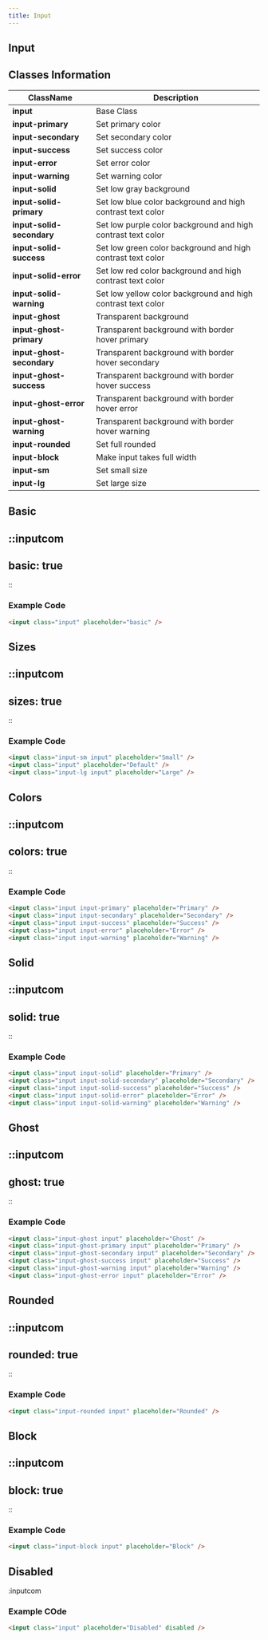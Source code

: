 ```yaml
---
title: Input
---
```


## Input

## Classes Information

| ClassName                 | Description                                                  |
| ------------------------- | ------------------------------------------------------------ |
| **input**                 | Base Class                                                   |
| **input-primary**         | Set primary color                                            |
| **input-secondary**       | Set secondary color                                          |
| **input-success**         | Set success color                                            |
| **input-error**           | Set error color                                              |
| **input-warning**         | Set warning color                                            |
| **input-solid**           | Set low gray background                                      |
| **input-solid-primary**   | Set low blue color background and high contrast text color   |
| **input-solid-secondary** | Set low purple color background and high contrast text color |
| **input-solid-success**   | Set low green color background and high contrast text color  |
| **input-solid-error**     | Set low red color background and high contrast text color    |
| **input-solid-warning**   | Set low yellow color background and high contrast text color |
| **input-ghost**           | Transparent background                                       |
| **input-ghost-primary**   | Transparent background with border hover primary             |
| **input-ghost-secondary** | Transparent background with border hover secondary           |
| **input-ghost-success**   | Transparent background with border hover success             |
| **input-ghost-error**     | Transparent background with border hover error               |
| **input-ghost-warning**   | Transparent background with border hover warning             |
| **input-rounded**         | Set full rounded                                             |
| **input-block**           | Make input takes full width                                  |
| **input-sm**              | Set small size                                               |
| **input-lg**              | Set large size                                               |

## Basic

::inputcom
---
basic: true
---
::

### Example Code

```html [html]
<input class="input" placeholder="basic" />

```

## Sizes

::inputcom
---
sizes: true
---
::

### Example Code

```html [html]
<input class="input-sm input" placeholder="Small" />
<input class="input" placeholder="Default" />
<input class="input-lg input" placeholder="Large" />
```

## Colors

::inputcom
---
colors: true
---
::

### Example Code

```html [html]
<input class="input input-primary" placeholder="Primary" />
<input class="input input-secondary" placeholder="Secondary" />
<input class="input input-success" placeholder="Success" />
<input class="input input-error" placeholder="Error" />
<input class="input input-warning" placeholder="Warning" />

```

## Solid

::inputcom
---
solid: true
---
::

### Example Code

```html [html]
<input class="input input-solid" placeholder="Primary" />
<input class="input input-solid-secondary" placeholder="Secondary" />
<input class="input input-solid-success" placeholder="Success" />
<input class="input input-solid-error" placeholder="Error" />
<input class="input input-solid-warning" placeholder="Warning" />
```

## Ghost

::inputcom
---
ghost: true
---
::

### Example Code

```html [html]
<input class="input-ghost input" placeholder="Ghost" />
<input class="input-ghost-primary input" placeholder="Primary" />
<input class="input-ghost-secondary input" placeholder="Secondary" />
<input class="input-ghost-success input" placeholder="Success" />
<input class="input-ghost-warning input" placeholder="Warning" />
<input class="input-ghost-error input" placeholder="Error" />

```

## Rounded

::inputcom
---
rounded: true
---
::

### Example Code

```html [html]
<input class="input-rounded input" placeholder="Rounded" />

```

## Block

::inputcom
---
block: true
---
::

### Example Code

```html [html]
<input class="input-block input" placeholder="Block" />

```

## Disabled

:inputcom

### Example COde

```html [html]
<input class="input" placeholder="Disabled" disabled />

```
